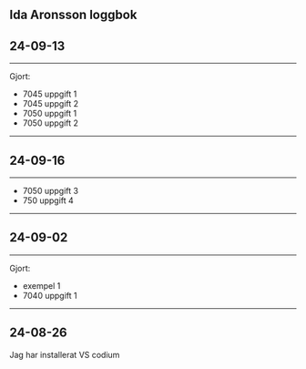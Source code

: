 Ida Aronsson loggbok
-------------
## 24-09-13
-------------
Gjort: 

* 7045 uppgift 1
* 7045 uppgift 2
* 7050 uppgift 1
* 7050 uppgift 2

--------------
## 24-09-16
--------------

* 7050 uppgift 3
* 750  uppgift 4
-------------
## 24-09-02
-------------
Gjort:

* exempel 1
* 7040 uppgift 1

-------------
24-08-26
-------------
Jag har installerat VS codium
